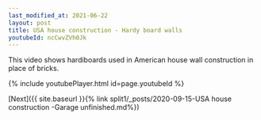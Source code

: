 ```yaml
---
last_modified_at: 2021-06-22
layout: post
title: USA house construction - Hardy board walls
youtubeId: ncCwvZVh0Jk
---
```


This video shows hardiboards used in American house wall construction in place of bricks.

{% include youtubePlayer.html id=page.youtubeId %}

[Next]({{ site.baseurl }}{% link split1/_posts/2020-09-15-USA house construction -Garage unfinished.md%})
